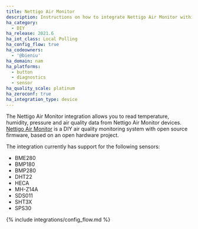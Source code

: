 ```yaml
---
title: Nettigo Air Monitor
description: Instructions on how to integrate Nettigo Air Monitor within Home Assistant.
ha_category:
  - DIY
ha_release: 2021.6
ha_iot_class: Local Polling
ha_config_flow: true
ha_codeowners:
  - '@bieniu'
ha_domain: nam
ha_platforms:
  - button
  - diagnostics
  - sensor
ha_quality_scale: platinum
ha_zeroconf: true
ha_integration_type: device
---
```


The Nettigo Air Monitor integration allows you to read temperature, humidity, pressure and air quality data from Nettigo Air Monitor devices. [Nettigo Air Monitor](https://air.nettigo.pl/?setlang=en) is a DIY air quality monitoring system with open source firmware, based on an open hardware project.

The integration currently has support for the following sensors:

- BME280
- BMP180
- BMP280
- DHT22
- HECA
- MH-Z14A
- SDS011
- SHT3X
- SPS30

{% include integrations/config_flow.md %}
